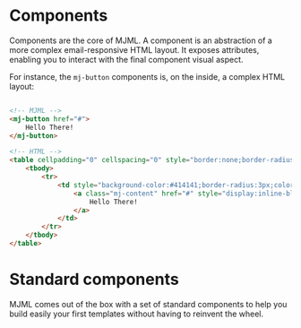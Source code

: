 # Components


Components are the core of MJML. A component is an abstraction of a more complex email-responsive HTML layout. It exposes attributes, enabling you to interact with the final component visual aspect.

For instance, the `mj-button` components is, on the inside, a complex HTML layout:

``` html

<!-- MJML -->
<mj-button href="#">
    Hello There!
</mj-button>

<!-- HTML -->
<table cellpadding="0" cellspacing="0" style="border:none;border-radius:3px;" align="center">
	<tbody>
		<tr>
			<td style="background-color:#414141;border-radius:3px;color:#ffffff;cursor:auto;" align="center" valign="middle" bgcolor="#414141">
				<a class="mj-content" href="#" style="display:inline-block;text-decoration:none;background-color:#414141;border:1px solid #414141;border-radius:3px;color:#ffffff;font-size:13px;font-weight:bold;padding:15px 30px;" target="_blank">
					Hello There!
				</a>
			</td>
		</tr>
	</tbody>
</table>
```

# Standard components

MJML comes out of the box with a set of standard components to help you build easily your first templates without having to reinvent the wheel.

